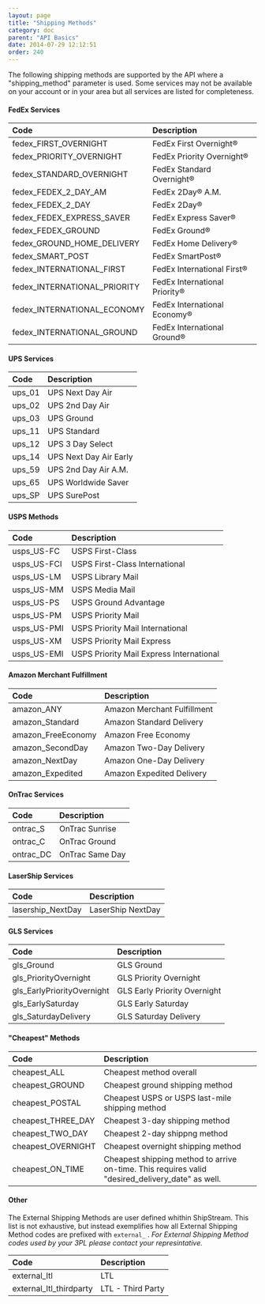```yaml
---
layout: page
title: "Shipping Methods"
category: doc
parent: "API Basics"
date: 2014-07-29 12:12:51
order: 240
---
```


The following shipping methods are supported by the API where a "shipping_method" parameter is used. Some services may
not be available on your account or in your area but all services are listed for completeness.

#### FedEx Services

| Code | Description |
|:-----|:-------------|
| fedex_FIRST_OVERNIGHT | FedEx First Overnight&reg; |
| fedex_PRIORITY_OVERNIGHT | FedEx Priority Overnight&reg; |
| fedex_STANDARD_OVERNIGHT | FedEx Standard Overnight&reg; |
| fedex_FEDEX_2_DAY_AM | FedEx 2Day&reg; A.M. |
| fedex_FEDEX_2_DAY | FedEx 2Day&reg; |
| fedex_FEDEX_EXPRESS_SAVER | FedEx Express Saver&reg; |
| fedex_FEDEX_GROUND | FedEx Ground&reg; |
| fedex_GROUND_HOME_DELIVERY | FedEx Home Delivery&reg; |
| fedex_SMART_POST | FedEx SmartPost&reg; |
| fedex_INTERNATIONAL_FIRST | FedEx International First&reg; |
| fedex_INTERNATIONAL_PRIORITY | FedEx International Priority&reg; |
| fedex_INTERNATIONAL_ECONOMY | FedEx International Economy&reg; |
| fedex_INTERNATIONAL_GROUND | FedEx International Ground&reg; |

<!--
| fedex_SAME_DAY | FedEx SameDay&reg; |
| fedex_SAME_DAY_CITY | FedEx SameDay&reg; City |
-->

#### UPS Services

| Code | Description                 |
|:-----|:----------------------------|
| ups_01 | UPS Next Day Air            |
| ups_02 | UPS 2nd Day Air             |
| ups_03 | UPS Ground                  |
| ups_11 | UPS Standard                |
| ups_12 | UPS 3 Day Select            |
| ups_14 | UPS Next Day Air Early |
| ups_59 | UPS 2nd Day Air A.M.        |
| ups_65 | UPS Worldwide Saver         |
| ups_SP | UPS SurePost                |

#### USPS Methods

| Code | Description |
|:-----|:-------------|
| usps_US-FC | USPS First-Class |
| usps_US-FCI | USPS First-Class International |
| usps_US-LM | USPS Library Mail |
| usps_US-MM | USPS Media Mail |
| usps_US-PS | USPS Ground Advantage |
| usps_US-PM | USPS Priority Mail |
| usps_US-PMI | USPS Priority Mail International |
| usps_US-XM | USPS Priority Mail Express |
| usps_US-EMI | USPS Priority Mail Express International |

#### Amazon Merchant Fulfillment

| Code | Description |
|:-----|:-------------|
| amazon_ANY | Amazon Merchant Fulfillment |
| amazon_Standard | Amazon Standard Delivery |
| amazon_FreeEconomy | Amazon Free Economy |
| amazon_SecondDay | Amazon Two-Day Delivery |
| amazon_NextDay | Amazon One-Day Delivery |
| amazon_Expedited | Amazon Expedited Delivery |

#### OnTrac Services

| Code | Description |
|:-----|:-------------|
| ontrac_S | OnTrac Sunrise |
| ontrac_C | OnTrac Ground |
| ontrac_DC | OnTrac Same Day |

#### LaserShip Services

| Code | Description |
|:-----|:-------------|
| lasership_NextDay | LaserShip NextDay |

#### GLS Services

| Code | Description |
|:-----|:-------------|
| gls_Ground | GLS Ground |
| gls_PriorityOvernight | GLS Priority Overnight |
| gls_EarlyPriorityOvernight | GLS Early Priority Overnight |
| gls_EarlySaturday | GLS Early Saturday |
| gls_SaturdayDelivery | GLS Saturday Delivery |

#### "Cheapest" Methods

| Code | Description |
|:-----|:-------------|
| cheapest_ALL | Cheapest method overall |
| cheapest_GROUND | Cheapest ground shipping method |
| cheapest_POSTAL | Cheapest USPS or USPS last-mile shipping method |
| cheapest_THREE_DAY | Cheapest 3-day shipping method |
| cheapest_TWO_DAY | Cheapest 2-day shippng method |
| cheapest_OVERNIGHT | Cheapest overnight shipping method |
| cheapest_ON_TIME | Cheapest shipping method to arrive on-time. This requires valid "desired_delivery_date" as well. |

#### Other
The External Shipping Methods are user defined whithin ShipStream.  This list is not exhaustive, but instead exemplifies how all External Shipping Method codes are prefixed with `external_` .  _For External Shipping Method codes used by your 3PL please contact your represintative._

| Code | Description |
|:-----|:-------------|
| external_ltl | LTL |
| external_ltl_thirdparty | LTL - Third Party |

